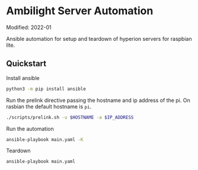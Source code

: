 # Ambilight Server Automation

Modified: 2022-01

Ansible automation for setup and teardown of hyperion servers for raspbian lite.

## Quickstart

Install ansible
```bash
python3 -m pip install ansible
```

Run the prelink directive passing the hostname and ip address of the pi. On rasbian the default hostname is `pi`.
```bash
./scripts/prelink.sh -u $HOSTNAME -a $IP_ADDRESS
```

Run the automation
```bash
ansible-playbook main.yaml -K
```

Teardown
```bash
ansible-playbook main.yaml
```